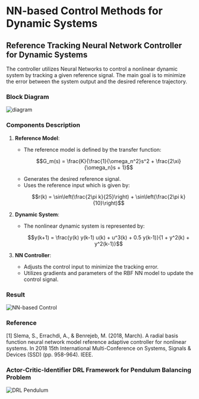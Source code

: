 # NN-based Control Methods for Dynamic Systems

## Reference Tracking Neural Network Controller for Dynamic Systems
The controller utilizes Neural Networks to control a nonlinear dynamic system by tracking a given reference signal. The main goal is to minimize the error between the system output and the desired reference trajectory.

### Block Diagram
![diagram](https://github.com/amirhosseinh77/NN-Control/assets/56114938/a5be77fe-4f61-4b5d-9da5-6a41cba9ec45)

### Components Description
1. **Reference Model**:
   - The reference model is defined by the transfer function:
     ```math
     G_m(s) = \frac{K}{\frac{1}{\omega_n^2}s^2 + \frac{2\xi}{\omega_n}s + 1}
     ```
   - Generates the desired reference signal.
   - Uses the reference input which is given by:
     ```math
     r(k) = \sin\left(\frac{2\pi k}{25}\right) + \sin\left(\frac{2\pi k}{10}\right)
     ```

2. **Dynamic System**:
   - The nonlinear dynamic system is represented by:
     ```math
     y(k+1) = \frac{y(k) y(k-1) u(k) + u^3(k) + 0.5 y(k-1)}{1 + y^2(k) + y^2(k-1)}
     ```
     
3. **NN Controller**:
   - Adjusts the control input to minimize the tracking error.
   - Utilizes gradients and parameters of the RBF NN model to update the control signal.


### Result
![NN-based Control](https://github.com/amirhosseinh77/NN-Control/assets/56114938/8820083c-1c6b-42a9-8024-d386a51f6eb0)

### Reference
[1] Slema, S., Errachdi, A., & Benrejeb, M. (2018, March). A radial basis function neural network model reference adaptive controller for nonlinear systems. In 2018 15th International Multi-Conference on Systems, Signals & Devices (SSD) (pp. 958-964). IEEE.


### Actor-Critic-Identifier DRL Framework for Pendulum Balancing Problem 
![DRL Pendulum](https://github.com/amirhosseinh77/NN-Control/assets/56114938/bc79eeca-b8dc-4384-a373-cbefcde12db3)




